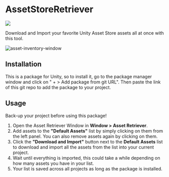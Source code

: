 # AssetStoreRetriever

[![](https://dcbadge.vercel.app/api/server/SBKb9eFtfF)](https://discord.gg/SBKb9eFtfF)

Download and Import your favorite Unity Asset Store assets all at once with this tool.

![asset-inventory-window](https://i.imgur.com/50eaTg1.png)

## Installation

This is a package for Unity, so to install it, go to the package manager window and click on " + > Add package from git URL". Then paste the link of this git repo to add the package to your project.

## Usage

Back-up your project before using this package!

1. Open the Asset Retriever Window in **Window > Asset Retriever**.
2. Add assets to the **"Default Assets"** list by simply clicking on them from the left panel. You can also remove assets again by clicking on them.
3. Click the **"Download and Import"** button next to the **Default Assets** list to download and import all the assets from the list into your current project.
4. Wait until everything is imported, this could take a while depending on how many assets you have in your list.
5. Your list is saved across all projects as long as the package is installed.
